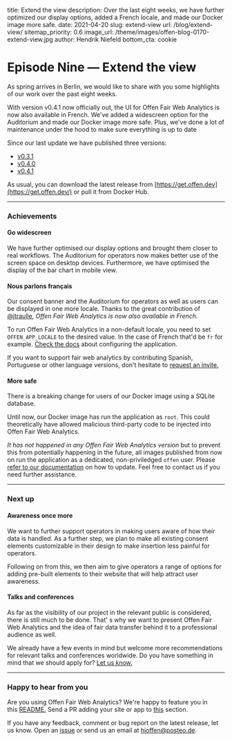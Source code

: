 title: Extend the view
description: Over the last eight weeks, we have further optimized our display options, added a French locale, and made our Docker image more safe.
date: 2021-04-20
slug: extend-view
url: /blog/extend-view/
sitemap_priority: 0.6
image_url: /theme/images/offen-blog-0170-extend-view.jpg
author: Hendrik Niefeld
bottom_cta: cookie

# Episode Nine — Extend the view

As spring arrives in Berlin, we would like to share with you some highlights of our work over the past eight weeks.

With version v0.4.1 now officially out, the UI for Offen Fair Web Analytics is now also available in French. We've added a widescreen option for the Auditorium and made our Docker image more safe. Plus, we've done a lot of maintenance under the hood to make sure everything is up to date

Since our last update we have published three versions:

- [v0.3.1](https://github.com/offen/offen/releases/tag/v0.3.1)
- [v0.4.0](https://github.com/offen/offen/releases/tag/v0.4.0)
- [v0.4.1](https://github.com/offen/offen/releases/tag/v0.4.1)

As usual, you can download the latest release from [https://get.offen.dev](https://get.offen.dev/) or pull it from Docker Hub.

---

### Achievements

#### Go widescreen

We have further optimised our display options and brought them closer to real workflows. The Auditorium for operators now makes better use of the screen space on desktop devices. Furthermore, we have optimised the display of the bar chart in mobile view.

#### Nous parlons français

Our consent banner and the Auditorium for operators as well as users can be displayed in one more locale. Thanks to the great contribution of [@jtraulle](https://github.com/jtraulle), *Offen Fair Web Analytics is now also available in French.*

To run Offen Fair Web Analytics in a non-default locale, you need to set `OFFEN_APP_LOCALE` to the desired value. In the case of French that'd be `fr` for example. [Check the docs](https://docs.offen.dev/running-offen/configuring-the-application/#application) about configuring the application.

If you want to support fair web analytics by contributing Spanish, Portuguese or other language versions, don't hesitate to [request an invite.](mailto:hioffen@posteo.de)

#### More safe

There is a breaking change for users of our Docker image using a SQLite database.

Until now, our Docker image has run the application as `root`. This could theoretically have allowed malicious third-party code to be injected into Offen Fair Web Analytics.

*It has not happened in any Offen Fair Web Analytics version* but to prevent this from potentially happening in the future, all images published from now on run the application as a dedicated, non-priviledged `offen` user. Please [refer to our documentation](https://docs.offen.dev/running-offen/known-issues/#docker-based-deployment-stops-working-after-upgrading-to-v040-or-later) on how to update. Feel free to contact us if you need further assistance.

---

### Next up

#### Awareness once more

We want to further support operators in making users aware of how their data is handled. As a further step, we plan to make all existing consent elements customizable in their design to make insertion less painful for operators.

Following on from this, we then aim to give operators a range of options for adding pre-built elements to their website that will help attract user awareness.

#### Talks and conferences

As far as the visibility of our project in the relevant public is considered, there is still much to be done. That' s why we want to present Offen Fair Web Analytics and the idea of fair data transfer behind it to a professional audience as well.

We already have a few events in mind but welcome more recommendations for relevant talks and conferences worldwide. Do you have something in mind that we should apply for? [Let us know.](mailto:hioffen@posteo.de)

---

### Happy to hear from you

Are you using Offen Fair Web Analytics? We're happy to feature you in this [README.](https://github.com/offen/offen/blob/development/README.md) Send a PR adding your site or app to [this](https://github.com/offen/offen/blob/development/README.md#whos-using-offen) section.

If you have any feedback, comment or bug report on the latest release, let us know. Open an [issue](https://github.com/offen/offen/issues) or send us an email at [hioffen@posteo.de](mailto:hioffen@posteo.de).
